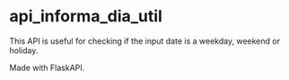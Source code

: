 # api_informa_dia_util
This API is useful for checking if the input date is a weekday, weekend or holiday.

Made with FlaskAPI.
